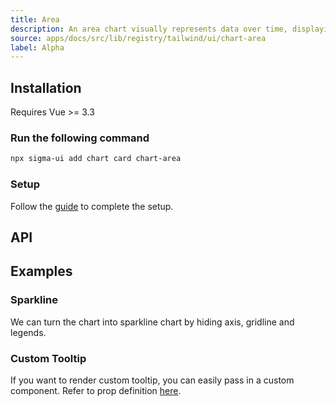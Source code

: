 ```yaml
---
title: Area
description: An area chart visually represents data over time, displaying trends and patterns through filled-in areas under a line graph.
source: apps/docs/src/lib/registry/tailwind/ui/chart-area
label: Alpha
---
```


<ComponentPreview name="AreaChart"  />

## Installation

<Callout>
  Requires Vue >= 3.3
</Callout>

<Steps>

### Run the following command

```bash
npx sigma-ui add chart card chart-area
```

### Setup

Follow the [guide](/components/charts.html#installation) to complete the setup.

</Steps>

## API

<!-- @include: @/content/meta/AreaChart.md -->

## Examples

### Sparkline

We can turn the chart into sparkline chart by hiding axis, gridline and legends.

<ComponentPreview name="AreaChartSparkline"  />

### Custom Tooltip

If you want to render custom tooltip, you can easily pass in a custom component. Refer to prop definition [here](/components/charts.html#custom-tooltip).

<ComponentPreview name="AreaChartCustomTooltip"  />
